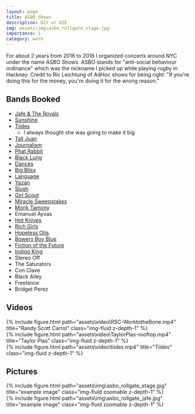 ```yaml
---
layout: page
title: ASBO Shows
description: DIY or DIE
img: assets\img\asbo_rollgate_stage.jpg
importance: 1
category: work
---
```


For about 2 years from 2016 to 2018 I organized concerts around NYC under the name ASBO Shows. ASBO stands for "anti-social behaviour ordinance" which was the nickname I picked up while playing rugby in Hackney. Credit to Ric Leichtung of AdHoc shows for being right: "If you're doing this for the money, you're doing it for the wrong reason."

## Bands Booked
- [Jafe & The Royals](https://www.jafepaulino.com/)
- [Sunshine](https://sunshinemusic.bandcamp.com/album/ep)
- [Tiides](https://open.spotify.com/album/45iL6VDYTB2qHSUDwwVnVU?si=97zY8EVYTQG3y6emqBRhqA)
  - I always thought she was going to make it big
- [Tall Juan](https://talljuan.bandcamp.com/)
- [Journalism](https://journalism.bandcamp.com/)
- [Phat Rabbit](https://phatrabbit.bandcamp.com/)
- [Black Lung](https://open.spotify.com/artist/6nlUvNHe3PxYDLR3FyYz2H?si=OZIjCjmYTTypRbHJBcfHTQ)
- [Dances](https://dances.bandcamp.com/) 
- [Big Bliss](https://bigblissesr.bandcamp.com/releases) 
- [Language](https://languagenyc.bandcamp.com/) 
- [Yazan](http://music.yazan.co/)
- [Slush](slushies.bandcamp.com) 
- [Girl Scout](http://girlscoutsucks.bandcamp.com)
- [Miracle Sweepstakes](http://miraclesweepstakes.bandcamp.com)
- [Monk Tamony](http://soundcloud.com/monktamony) 
- Emanuel Ayvas
- [Hot Knives](https://hotknivesworld.bandcamp.com/album/static-bloom-ep)
- [Rich Girls](https://richgirls1.bandcamp.com/music)
- [Hopeless Otis](https://hopelessotis.bandcamp.com/music)
- [Bowery Boy Blue](https://open.spotify.com/artist/0zbMGnWqjBfuRZW74f0q4R?si=IeWxBDL9RRq8ZijWUIiRMQ)
- [Fiction of the Future](https://open.spotify.com/artist/4X78YysBsTkhEOwlM96n07?si=S3xiu1YGTca88MHB7hXHfw)
- [Indigo King](https://open.spotify.com/artist/4OEdUuGKmHHDbyTg3Ms7D2?si=IfyOPYkySe-834DcSY1bBQ)
- Stereo Off
- The Saturators
- Con Clave
- Black Alley
- Freelance
- Bridget Perez

## Videos
<div class="container">
<div class="row">
    <div class="col-sm mt-3 mt-md-0">
        {% include figure.html path="assets\video\RSC-WorktotheBone.mp4" title="Randy Scott Carrol" class="img-fluid z-depth-1" %}
    </div>
    <div class="col-sm mt-3 mt-md-0">
        {% include figure.html path="assets\video\TaylorPlas-rooftop.mp4" title="Taylor Plas" class="img-fluid z-depth-1" %}
    </div>
    <div class="col-sm mt-3 mt-md-0">
        {% include figure.html path="assets\video\tiides.mp4" title="Tiides" class="img-fluid z-depth-1" %}
    </div>
</div>
</div>

## Pictures

<div class="container">
<div class="row">
    <div class="col-sm mt-3 mt-md-0">
        {% include figure.html path="assets\img\asbo_rollgate_stage.jpg" title="example image" class="img-fluid zoomable z-depth-1" %}
    </div>
    <div class="col-sm mt-3 mt-md-0">
        {% include figure.html path="assets\img\asbo_rollgate_jafe.jpg" title="example image" class="img-fluid zoomable z-depth-1" %}
    </div>
</div>
</div>

